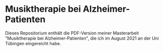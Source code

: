 # Musiktherapie bei Alzheimer-Patienten

Dieses Repositorium enthält die PDF-Version meiner Masterarbeit "Musiktherapie bei Alzheimer-Patienten", die ich im August 2021 an der Uni Tübingen eingereicht habe.
